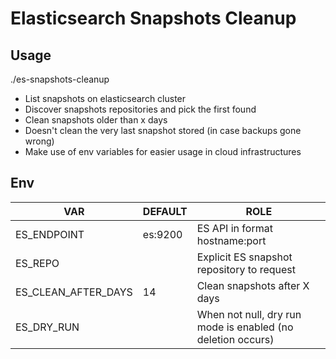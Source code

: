# Elasticsearch Snapshots Cleanup

## Usage

./es-snapshots-cleanup

- List snapshots on elasticsearch cluster
- Discover snapshots repositories and pick the first found
- Clean snapshots older than x days
- Doesn't clean the very last snapshot stored (in case backups gone wrong)
- Make use of env variables for easier usage in cloud infrastructures

## Env

| VAR | DEFAULT | ROLE |
|-----|---------|------|
| ES_ENDPOINT | es:9200 | ES API in format hostname:port |
| ES_REPO | <autodiscovered> | Explicit ES snapshot repository to request |
| ES_CLEAN_AFTER_DAYS | 14 | Clean snapshots after X days |
| ES_DRY_RUN | <empty> | When not null, dry run mode is enabled (no deletion occurs) |
